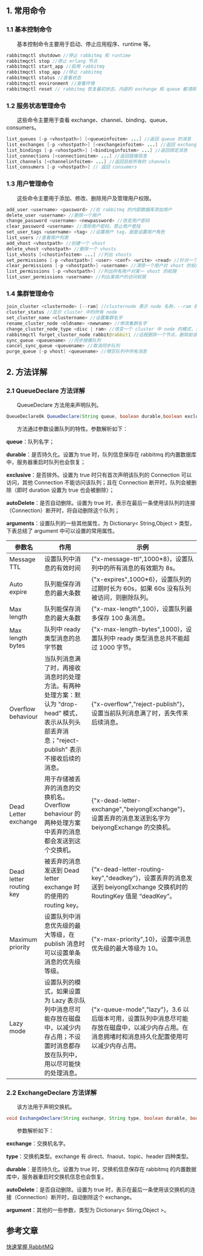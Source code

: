 ## 1. 常用命令

### 1.1 基本控制命令

　　基本控制命令主要用于启动、停止应用程序、runtime 等。

```java
rabbitmqctl shutdown //停止 rabbitmq 和 runtime
rabbitmqctl stop //停止 erlang 节点
rabbitmqctl start_app //启用 rabbitmq
rabbitmqctl stop_app //停止 rabbitmq
rabbitmqctl status //查看状态
rabbitmqctl environment //查看环境
rabbitmqctl reset // rabbitmq 恢复最初状态，内部的 exchange 和 queue 都清除
```

### 1.2 服务状态管理命令

　　这些命令主要用于查看 exchange、channel、binding、queue、consumers。

```java
list_queues [-p <vhostpath>] [<queueinfoitem> ...] //返回 queue 的消息
list_exchanges [-p <vhostpath>] [<exchangeinfoitem> ...] //返回 exchange 的消息
list_bindings [-p <vhostpath>] [<bindinginfoitem> ...] //返回绑定消息
list_connections [<connectionitem> ...] //返回链接信息
list_channels [<channelinfoitem> ...] //返回目前所有的 channels
list_consumers [-p <vhostpath>] // 返回 consumers
```

### 1.3 用户管理命令

　　这些命令主要用于添加、修改、删除用户及管理用户权限。

```java
add_user <username> <password> //在 rabbitmq 的内部数据库添加用户
delete_user <username> //删除一个用户
change_password <username> <newpassword> //改变用户密码
clear_password <username> //清除用户密码，禁止用户登陆
set_user_tags <username> <tag> //设置用户 tag，就是设置用户角色
list_users //查看用户列表
add_vhost <vhostpath> //创建一个 vhost
delete_vhost <vhostpath> //删除一个 vhosts
list_vhosts [<chostinfoitem> ...] //列出 vhosts
set_permissions [-p <vhostpath>] <user> <conf> <write> <read> //针对一个vhosts给用户赋予相关权限
clear_permissions [-p <vhostpath>] <username> //清除一个用户对 vhost 的权限
list_permissions [-p <vhostpath>] //列出所有用户对某一 vhost 的权限
list_user_permissions <username> //列出某用户的访问权限
```

### 1.4 集群管理命令

```java
join_cluster <clusternode> [--ram] //clusternode 表示 node 名称，--ram 表示 node 以 ram node 加入集群中。默认 node 以 disc node 加入集群，在一个 node 加入 cluster 之前，必须先停止该 node 的 rabbitmq 应用，即先执行 stop_app.
cluster_status //显示 cluster 中的所有 node
set_cluster_name <clustername> //设置集群名字
rename_cluster_node <oldname> <newname> //修改集群名字
change_cluster_node_type <disc | ram> //改变一个 cluster 中 node 的模式，该节点在转换前必须先停止，不能把一个集群中唯一的 disk node 转换为 ram node
rabbitmqctl forget_cluster_node rabbit@rabbit1 //远程删除一个节点，删除前该节点必须先停止
sync_queue <queuename> //同步镜像队列
cancel_sync_queue <queuename> //取消同步队列
purge_queue [-p vhost] <queuename> //晴空队列中所有消息
```



## 2. 方法详解

### 2.1 QueueDeclare 方法详解

　　QueueDeclare 方法用来声明队列。

```java
QueueDeclareOk QueueDeclare(String queue, boolean durable,boolean exclusive,boolean autoDelete,IDictionary< String,Object > arguments)；
```

　　方法通过参数设置队列的特性。参数解析如下：

**queue**：队列名字；

**durable**：是否持久化。设置为 true 时，队列信息保存在 rabbitmq 的内置数据库中，服务器重启时队列也会恢复；

**exclusive**：是否排外。设置为 true 时只有首次声明该队列的 Connection 可以访问，其他 Connection 不能访问该队列；且在 Connection 断开时，队列会被删除（即时 duration 设置为 true 也会被删除）；

**autoDelete**：是否自动删除。设置为 true 时，表示在最后一条使用该队列的连接（Connection）断开时，将自动删除这个队列；

**arguments**：设置队列的一些其他属性，为 Dictionary< String,Object > 类型，下表总结了 argument 中可以设置的常用属性。 

| 参数名                  | 作用                                                         | 示例                                                         |
| ----------------------- | ------------------------------------------------------------ | ------------------------------------------------------------ |
| Message TTL             | 设置队列中消息的有效时间                                     | {"x-message-ttl",1000*8}，设置队列中的所有消息的有效期为 8s。 |
| Auto expire             | 队列能保存消息的最大条数                                     | {"x-expires",1000*6}，设置队列的过期时长为 60s，如果 60s 没有队列被访问，则删除队列。 |
| Max length              | 队列能保存消息的最大条数                                     | {"x-max-length",100}，设置队列最多保存 100 条消息。          |
| Max length bytes        | 队列中 ready 类型消息的总字节数                              | {"x-max-length-bytes",1000}，设置队列中 ready 类型消息总共不能超过 1000 字节。 |
| Overflow  behaviour     | 当队列消息满了时，再接收消息时的处理方法。有两种处理方案：默认为 “drop-head” 模式，表示从队列头部丢弃消息；"reject-publish" 表示不接收后续的消息。 | {"x-overflow","reject-publish"}，设置当前队列消息满了时，丢失传来后续消息。 |
| Dead Letter exchange    | 用于存储被丢弃的消息的交换机名。Overflow behaviour 的两种处理方案中丢弃的消息都会发送到这个交换机。 | {"x-dead-letter-exchange","beiyongExchange"}，设置丢弃的消息发送到名字为 beiyongExchange 的交换机。 |
| Dead letter routing key | 被丢弃的消息发送到 Dead letter exchange 时的使用的 routing key。 | {“x-dead-letter-routing-key”,"deadkey"}，设置丢弃的消息发送到 beiyongExchange 交换机时的 RoutingKey 值是 “deadKey”。 |
| Maximum priority        | 设置队列中消息优先级的最大等级，在 publish 消息时可以设置单条消息的优先级等级。 | {"x-max-priority",10}，设置中消息优先级的最大等级为 10。     |
| Lazy mode               | 设置队列的模式，如果设置为 Lazy 表示队列中消息尽可能存放在磁盘中，以减少内存占用；不设置时消息都存放在队列中，用以尽可能快的处理消息。 | {"x-queue-mode","lazy"}，3.6 以后版本可用，设置队列中消息尽可能存放在磁盘中，以减少内存占用。在消息拥堵时和消息持久化配置使用可以减少内存占用。 |

### 2.2 ExchangeDeclare 方法详解

　　该方法用于声明交换机。

```java
void ExchangeDeclare(String exchange, String type, boolean durable, boolean autoDelete, IDictionary<String,Object> argument);
```

　　参数解析如下：

**exchange**：交换机名字。

**type**：交换机类型。exchange 有 direct、fnaout、topic、header 四种类型。

**durable**：是否持久化。设置为 true 时，交换机信息保存在 rabbitmq 的内置数据库中，服务器重启时交换机信息也会恢复。

**autoDelete**：是否自动删除。设置为 true 时，表示在最后一条使用该交换机的连接（Connection）断开时，自动删除这个 exchange。

**argument**：其他的一些参数，类型为 Dictionary< Stirng,Object >。

## 参考文章

[快速掌握 RabbitMQ](https://www.cnblogs.com/wyy1234/p/10743567.html)